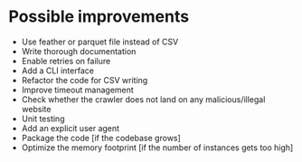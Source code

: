 # Possible improvements

- Use feather or parquet file instead of CSV
- Write thorough documentation
- Enable retries on failure
- Add a CLI interface
- Refactor the code for CSV writing
- Improve timeout management
- Check whether the crawler does not land on any malicious/illegal website
- Unit testing
- Add an explicit user agent
- Package the code [if the codebase grows]
- Optimize the memory footprint [if the number of instances gets too high]
